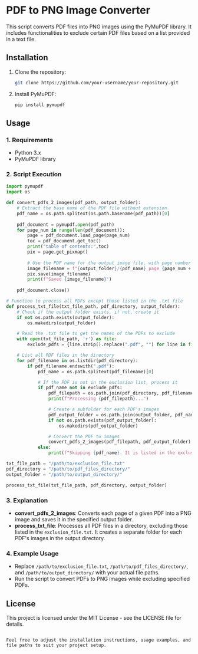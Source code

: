 
# PDF to PNG Image Converter

This script converts PDF files into PNG images using the PyMuPDF library. It includes functionalities to exclude certain PDF files based on a list provided in a text file.

## Installation

1. Clone the repository:
   ```bash
   git clone https://github.com/your-username/your-repository.git
   ```
   
2. Install PyMuPDF:
   ```bash
   pip install pymupdf
   ```

## Usage

### 1. Requirements

- Python 3.x
- PyMuPDF library

### 2. Script Execution

```python
import pymupdf 
import os

def convert_pdfs_2_images(pdf_path, output_folder):
    # Extract the base name of the PDF file without extension
    pdf_name = os.path.splitext(os.path.basename(pdf_path))[0]
    
    pdf_document = pymupdf.open(pdf_path)
    for page_num in range(len(pdf_document)):
        page = pdf_document.load_page(page_num)
        toc = pdf_document.get_toc()
        print("table of contents:",toc)
        pix = page.get_pixmap()
        
        # Use the PDF name for the output image file, with page number appended
        image_filename = f"{output_folder}/{pdf_name}_page_{page_num + 1}.png"
        pix.save(image_filename)
        print(f"Saved {image_filename}")
    
    pdf_document.close()

# Function to process all PDFs except those listed in the .txt file
def process_txt_file(txt_file_path, pdf_directory, output_folder):
    # Check if the output folder exists, if not, create it
    if not os.path.exists(output_folder):
        os.makedirs(output_folder)

    # Read the .txt file to get the names of the PDFs to exclude
    with open(txt_file_path, 'r') as file:
        exclude_pdfs = {line.strip().replace(".pdf", "") for line in file if line.strip()}

    # List all PDF files in the directory
    for pdf_filename in os.listdir(pdf_directory):
        if pdf_filename.endswith(".pdf"):
            pdf_name = os.path.splitext(pdf_filename)[0]

            # If the PDF is not in the exclusion list, process it
            if pdf_name not in exclude_pdfs:
                pdf_filepath = os.path.join(pdf_directory, pdf_filename)
                print(f"Processing {pdf_filepath}...")

                # Create a subfolder for each PDF's images
                pdf_output_folder = os.path.join(output_folder, pdf_name)
                if not os.path.exists(pdf_output_folder):
                    os.makedirs(pdf_output_folder)

                # Convert the PDF to images
                convert_pdfs_2_images(pdf_filepath, pdf_output_folder)
            else:
                print(f"Skipping {pdf_name}. It is listed in the exclusion file.")

txt_file_path = "/path/to/exclusion_file.txt"
pdf_directory = "/path/to/pdf_files_directory/"
output_folder = "/path/to/output_directory/"

process_txt_file(txt_file_path, pdf_directory, output_folder)
```

### 3. Explanation

- **convert_pdfs_2_images**: Converts each page of a given PDF into a PNG image and saves it in the specified output folder.
- **process_txt_file**: Processes all PDF files in a directory, excluding those listed in the `exclusion_file.txt`. It creates a separate folder for each PDF's images in the output directory.

### 4. Example Usage

- Replace `/path/to/exclusion_file.txt`, `/path/to/pdf_files_directory/`, and `/path/to/output_directory/` with your actual file paths.
- Run the script to convert PDFs to PNG images while excluding specified PDFs.

## License

This project is licensed under the MIT License - see the LICENSE file for details.
```

Feel free to adjust the installation instructions, usage examples, and file paths to suit your project setup.
